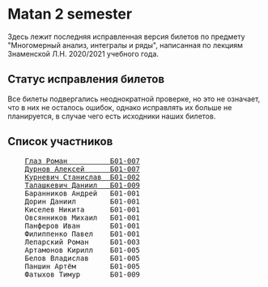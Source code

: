 # Matan 2 semester

Здесь лежит последняя исправленная версия билетов по предмету "Многомерный анализ, интегралы и ряды", написанная по лекциям Знаменской Л.Н. 2020/2021 учебного года.

## Статус исправления билетов

Все билеты подвергались неоднократной проверке, но это не означает, что в них не осталось ошибок, однако исправлять их больше не планируется, в случае чего есть исходники наших билетов.

## Список участников

<pre>
    <a href="https://github.com/Vokerlee">Глаз Роман          Б01-007</a>
    <a href="https://github.com/Panterrich">Дурнов Алексей      Б01-007</a>
    <a href="https://github.com/Stan1slavssKy">Курневич Станислав  Б01-002</a>
    <a href="https://github.com/Hollbrok">Талашкевич Даниил   Б01-009</a>
    Баранников Андрей   Б01-001
    Дорин Даниил        Б01-001
    Киселев Никита      Б01-001
    Овсянников Михаил   Б01-001
    Панферов Иван       Б01-001
    Филиппенко Павел    Б01-001
    Лепарский Роман     Б01-003
    Артамонов Кирилл    Б01-005
    Белов Владислав     Б01-005
    Паншин Артём        Б01-005
    Фатыхов Тимур       Б01-009
</pre>
